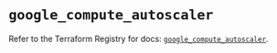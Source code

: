 # `google_compute_autoscaler`

Refer to the Terraform Registry for docs: [`google_compute_autoscaler`](https://registry.terraform.io/providers/hashicorp/google/5.40.0/docs/resources/compute_autoscaler).
